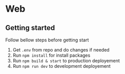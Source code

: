 #  Web


## Getting started
Follow bellow steps before getting start
1) Get `.env` from repo and do changes if needed 
4) Run `npm install` for install packages
5) Run `npm build & start` to production deployement
6) Run `npm run dev` to development deployement
